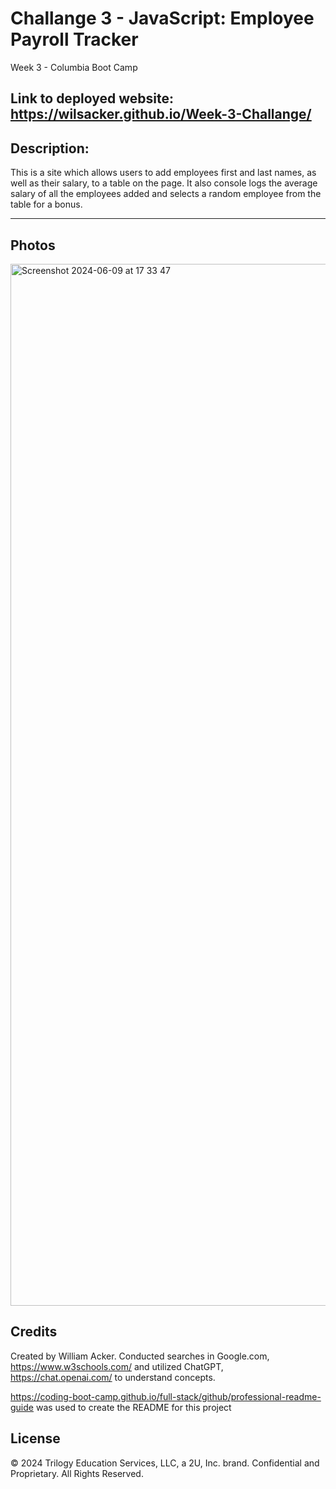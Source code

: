 # Challange 3 - JavaScript: Employee Payroll Tracker
Week 3 - Columbia Boot Camp

## Link to deployed website: https://wilsacker.github.io/Week-3-Challange/

## Description:

This is a site which allows users to add employees first and last names, as well as their salary, to a table on the page. It also console logs the average salary of all the employees added and selects a random employee from the table for a bonus.


-------------------------------------------------------------------

## Photos

<img width="1667" alt="Screenshot 2024-06-09 at 17 33 47" src="https://github.com/wilsacker/Week-3-Challange/assets/166459358/39376c66-aeb8-4f86-adb1-b22dea1741ec">


## Credits

Created by William Acker. Conducted searches in Google.com, https://www.w3schools.com/ and utilized ChatGPT, https://chat.openai.com/ to understand concepts.

https://coding-boot-camp.github.io/full-stack/github/professional-readme-guide was used to create the README for this project

## License

© 2024 Trilogy Education Services, LLC, a 2U, Inc. brand. Confidential and Proprietary. All Rights Reserved.
